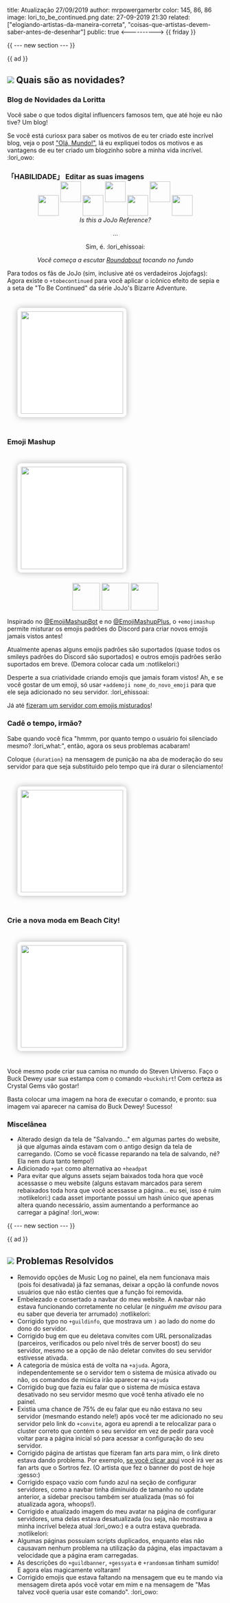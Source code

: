 title: Atualização 27/09/2019
author: mrpowergamerbr
color: 145, 86, 86
image: lori_to_be_continued.png
date: 27-09-2019 21:30
related: ["elogiando-artistas-da-maneira-correta", "coisas-que-artistas-devem-saber-antes-de-desenhar"]
public: true
<---------->
{{ friday }}

{{ --- new section --- }}

{{ ad }}

<h2>
<img src="https://cdn.discordapp.com/emojis/618086581181349919.png?v=1" class="inline-emoji" /> Quais são as novidades?
</h2>

### Blog de Novidades da Loritta

Você sabe o que todos digital influencers famosos tem, que até hoje eu não tive? Um blog!

Se você está curiosx para saber os motivos de eu ter criado este incrível blog, veja o post ["Olá, Mundo!"](/blog/hello-world), lá eu expliquei todos os motivos e as vantagens de eu ter criado um blogzinho sobre a minha vida incrível. :lori_owo:

### 「HABILIDADE」 Editar as suas imagens

<div class="post-two-column">
<div class="content">
<div style="text-align: center;">
<img width="48" class="menacing-jojo" style="position: relative; top: 16px;" src="https://cdn.discordapp.com/emojis/575956393459449879.png?v=1" />
<img width="48" class="menacing-jojo" style="position: relative; top: -16px;" src="https://cdn.discordapp.com/emojis/575956393459449879.png?v=1" />
<img width="48" class="menacing-jojo" style="position: relative; top: 16px;" src="https://cdn.discordapp.com/emojis/575956393459449879.png?v=1" />
<img width="48" class="menacing-jojo" style="position: relative; top: -16px;" src="https://cdn.discordapp.com/emojis/575956393459449879.png?v=1" />
<img width="48" class="menacing-jojo" style="position: relative; top: 16px;" src="https://cdn.discordapp.com/emojis/575956393459449879.png?v=1" />
<img width="48" class="menacing-jojo" style="position: relative; top: -16px;" src="https://cdn.discordapp.com/emojis/575956393459449879.png?v=1" />
<img width="48" class="menacing-jojo" style="position: relative; top: 16px;" src="https://cdn.discordapp.com/emojis/575956393459449879.png?v=1" />
</div>

<div style="text-align: center;">
<p>
<i>Is this a JoJo Reference?</i>
</p>

<p>
...
</p>

<p>
Sim, é. :lori_ehissoai:
</p>

<p>
<i>Você começa a escutar <a href="https://youtu.be/cPCLFtxpadE">Roundabout</a> tocando no fundo</i>
</p>
</div>

Para todos os fãs de JoJo (sim, inclusive até os verdadeiros Jojofags): Agora existe o `+tobecontinued` para você aplicar o icônico efeito de sepia e a seta de "To Be Continued" da série JoJo's Bizarre Adventure.
</div>
<div class="image">
<img src="/assets/img/blog/to_be_continued_command.png" style="padding: 8px;
margin: 24px;
background-color: white;
border-radius: 9px;
box-shadow: 0 0 15px rgba(0, 0, 0, 0.3);
width: 17em;" />
</div>
</div>

### Emoji Mashup

<div class="post-two-column">
<div class="image">
<img src="/assets/img/blog/emoji_mashup_command.png" style="padding: 8px;
margin: 24px;
background-color: white;
border-radius: 9px;
box-shadow: 0 0 15px rgba(0, 0, 0, 0.3);
width: 17em;" />
</div>

<div class="content">
<div style="text-align: center;">
<img width="64" src="https://cdn.discordapp.com/attachments/392476688614948897/626172875442880542/emoji_mashup.png" />
<img width="64" src="https://cdn.discordapp.com/attachments/392476688614948897/626173055617466368/emoji_mashup.png" />
<img width="64" src="https://cdn.discordapp.com/attachments/392476688614948897/626173113419431947/emoji_mashup.png" />
</div>

Inspirado no <a href="https://twitter.com/EmojiMashupBot/">@EmojiMashupBot</a> e no <a href="(https://twitter.com/EmojiMashupPlus">@EmojiMashupPlus</a>, o `+emojimashup` permite misturar os emojis padrões do Discord para criar novos emojis jamais vistos antes!

Atualmente apenas alguns emojis padrões são suportados (quase todos os smileys padrões do Discord são suportados) e outros emojis padrões serão suportados em breve. (Demora colocar cada um :notlikelori:)

Desperte a sua criatividade criando emojis que jamais foram vistos! Ah, e se você gostar de um emoji, só usar `+addemoji nome_do_novo_emoji` para que ele seja adicionado no seu servidor. :lori_ehissoai:

Já até <a href="https://discord.gg/PuxZuWy">fizeram um servidor com emojis misturados</a>!
</div>
</div>

### Cadê o tempo, irmão?

<div class="post-two-column">
<div class="content">

Sabe quando você fica "hmmm, por quanto tempo o usuário foi silenciado mesmo? :lori_what:", então, agora os seus problemas acabaram!

Coloque `{duration}` na mensagem de punição na aba de moderação do seu servidor para que seja substituido pelo tempo que irá durar o silenciamento! 

</div>

<div class="image">
<img src="/assets/img/blog/duration_placeholder.png" style="padding: 8px;
margin: 24px;
background-color: white;
border-radius: 9px;
box-shadow: 0 0 15px rgba(0, 0, 0, 0.3);
width: 17em;" />
</div>
</div>

### Crie a nova moda em Beach City!

<div class="post-two-column">
<div class="image">
<img src="/assets/img/blog/buckshirt_command.png" style="padding: 8px;
margin: 24px;
background-color: white;
border-radius: 9px;
box-shadow: 0 0 15px rgba(0, 0, 0, 0.3);
width: 17em;" />
</div>

<div class="content">

Você mesmo pode criar sua camisa no mundo do Steven Universo. Faço o Buck Dewey usar sua estampa com o comando `+buckshirt`! Com certeza as Crystal Gems vão gostar! 

Basta colocar uma imagem na hora de executar o comando, e pronto: sua imagem vai aparecer na camisa do Buck Dewey! Sucesso!

</div>
</div>

### Miscelânea
* Alterado design da tela de "Salvando..." em algumas partes do website, já que algumas ainda estavam com o antigo design da tela de carregando. (Como se você ficasse reparando na tela de salvando, né? Ela nem dura tanto tempo!)
* Adicionado `+pat` como alternativa ao `+headpat`
* Para evitar que alguns assets sejam baixados toda hora que você acessasse o meu website (alguns estavam marcados para serem rebaixados toda hora que você acessasse a página... eu sei, isso é ruim :notlikelori:) cada asset importante possui um hash único que apenas altera quando necessário, assim aumentando a performance ao carregar a página! :lori_wow:

{{ --- new section --- }}

{{ ad }}

<h2>
<img src="https://cdn.discordapp.com/emojis/625151858369101825.png?v=1" class="inline-emoji" /> Problemas Resolvidos
</h2>

* Removido opções de Music Log no painel, ela nem funcionava mais (pois foi desativada) já faz semanas, deixar a opção lá confunde novos usuários que não estão cientes que a função foi removida.
* Embelezado e consertado a navbar do meu website. A navbar não estava funcionando corretamente no celular (e *ninguém me avisou* para eu saber que deveria ter arrumado) :notlikelori:
* Corrigido typo no `+guildinfo`, que mostrava um `)` ao lado do nome do dono do servidor.
* Corrigido bug em que eu deletava convites com URL personalizadas (parceiros, verificados ou pelo nível três de server boost) do seu servidor, mesmo se a opção de não deletar convites do seu servidor estivesse ativada.
* A categoria de música está de volta na `+ajuda`. Agora, independentemente se o servidor tem o sistema de música ativado ou não, os comandos de música irão aparecer na `+ajuda`
* Corrigido bug que fazia eu falar que o sistema de música estava desativado no seu servidor mesmo que você tenha ativado ele no painel.
* Existia uma chance de 75% de eu falar que eu não estava no seu servidor (mesmando estando nele!) após você ter me adicionado no seu servidor pelo link do `+convite`, agora eu aprendi a te relocalizar para o cluster correto que contém o seu servidor em vez de pedir para você voltar para a página inicial só para acessar a configuração do seu servidor.
* Corrigido página de artistas que fizeram fan arts para mim, o link direto estava dando problema. Por exemplo, [se você clicar aqui](/fanarts/sortrosphoresia) você irá ver as fan arts que o Sortros fez. (O artista que fez o banner do post de hoje :gesso:)
* Corrigido espaço vazio com fundo azul na seção de configurar servidores, como a navbar tinha diminuido de tamanho no update anterior, a sidebar precisou também ser atualizada (mas só foi atualizada agora, whoops!).
* Corrigido e atualizado imagem do meu avatar na página de configurar servidores, uma delas estava desatualizada (ou seja, não mostrava a minha incrível beleza atual :lori_owo:) e a outra estava quebrada. :notlikelori:
* Algumas páginas possuiam scripts duplicados, enquanto elas não causavam nenhum problema na utilização da página, elas impactavam a velocidade que a página eram carregadas.
* As descrições do `+guildbanner`, `+gessyata` e `+randomsam` tinham sumido! E agora elas magicamente voltaram!
* Corrigido emojis que estava faltando na mensagem que eu te mando via mensagem direta após você votar em mim e na mensagem de "Mas talvez você queria usar este comando". :lori_owo:
